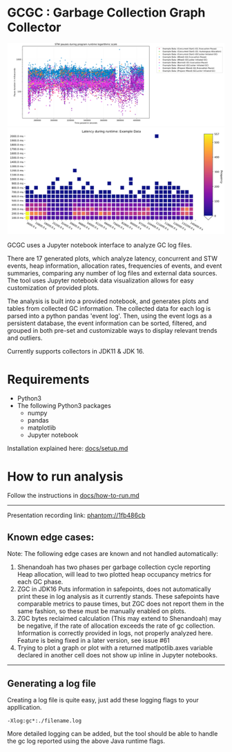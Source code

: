 # GCGC :  Garbage Collection Graph Collector 

<img src="images/stw_pauses_log.jpg" alt="Example scatter plot" />
<img src="images/heatmap.jpg" alt="Example heat map plot" />



GCGC uses a Jupyter notebook interface to analyze GC log files.


There are 17 generated plots, which analyze latency, concurrent and STW events, heap information, allocation rates, frequencies of events, and event summaries, comparing any number of log files and external data sources. 
The tool uses Jupyter notebook data visualization allows for easy customization of provided plots.

The analysis is built into a provided notebook, and generates plots and tables from collected GC information. The collected data for each log is parsed into a python pandas 'event log'. Then, using the event logs as a persistent database, the event information can be sorted, filtered, and grouped in both pre-set and customizable ways to display relevant trends and outliers.



Currently supports collectors in JDK11 & JDK 16.
 # Requirements

- Python3 
- The following Python3 packages
    - numpy
    - pandas
    - matplotlib
    - Jupyter notebook 

Installation explained here: [docs/setup.md](./docs/setup.md)



# How to run analysis

Follow the instructions in [docs/how-to-run.md](./docs/how-to-run.md)

--- 


Presentation recording link: [phantom://1fb486cb](phantom://1fb486cb)


## Known edge cases:

Note: The following edge cases are known and not handled automatically:

1) Shenandoah has two phases per garbage collection cycle reporting Heap allocation, will lead to two plotted heap occupancy metrics for each GC phase.
2) ZGC in JDK16 Puts information in safepoints, does not automatically print these in log analysis as it currently stands. These safepoints have comparable metrics to pause times, but ZGC does not report them in the same fashion, so these must be manually enabled on plots.
3) ZGC bytes reclaimed calculation (This may extend to Shenandoah) may be negative, if the rate of allocation exceeds the rate of gc collection. Information is correctly provided in logs, not properly analyzed here. Feature is being fixed in a later version, see issue #61
4) Trying to plot a graph or plot with a returned matlpotlib.axes variable declared in another cell does not show up inline in Jupyter notebooks. 

--- 

## Generating a log file

Creating a log file is quite easy, just add these logging flags to your appllication. 

    -Xlog:gc*:./filename.log

More detailed logging can be added, but the tool should be able to handle the gc log reported using the above Java runtime flags.

